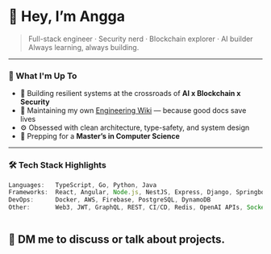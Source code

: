 # 👋 Hey, I’m Angga

> Full-stack engineer · Security nerd · Blockchain explorer · AI builder  
> Always learning, always building.

---

### 🚧 What I'm Up To

- 🔐 Building resilient systems at the crossroads of **AI x Blockchain x Security**
- 🧠 Maintaining my own [Engineering Wiki](#) — because good docs save lives
- ⚙️ Obsessed with clean architecture, type-safety, and system design
- 🎯 Prepping for a **Master’s in Computer Science**

---

### 🛠️ Tech Stack Highlights

```ts
Languages:   TypeScript, Go, Python, Java
Frameworks:  React, Angular, Node.js, NestJS, Express, Django, Springboot
DevOps:      Docker, AWS, Firebase, PostgreSQL, DynamoDB  
Other:       Web3, JWT, GraphQL, REST, CI/CD, Redis, OpenAI APIs, Socket.io



```

## 📨 DM me to discuss or talk about projects.
